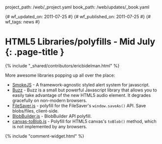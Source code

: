 project_path: /web/_project.yaml
book_path: /web/updates/_book.yaml

{# wf_updated_on: 2011-07-25 #}
{# wf_published_on: 2011-07-25 #}
{# wf_tags: news #}

# HTML5 Libraries/polyfills - Mid July {: .page-title }

{% include "_shared/contributors/ericbidelman.html" %}


More awesome libraries popping up all over the place:

- [SmokeJS](http://ssssnakes.com/smoke/) - A framework-agnostic styled alert system for javascript.
- [Buzz](http://buzz.jaysalvat.com) - Buzz is a small but powerful Javascript library that allows you to easily take advantage of the new HTML5 audio element. It degrades gracefully on non-modern browsers.
- [FileSaver.js](https://github.com/eligrey/FileSaver.js/blob/master/FileSaver.js) - polyfill for the FileSaver's `window.saveAs()` API. Save blobs/files, client-side.
- [BlobBuilder.js](https://github.com/eligrey/BlobBuilder.js) - BlobBuilder API polyfill.
- [canvas-toBlob.js](https://github.com/eligrey/canvas-toBlob.js) - Polyfill for HTML5 canvas's `toBlob()` method, which is not implemented by any browsers.


{% include "comment-widget.html" %}
